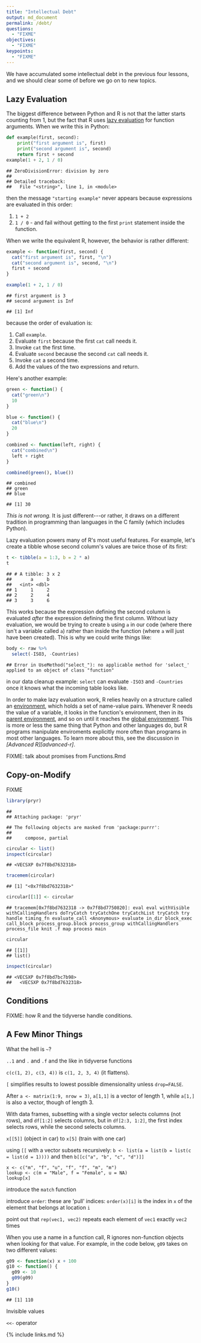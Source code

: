 ```yaml
---
title: "Intellectual Debt"
output: md_document
permalink: /debt/
questions:
  - "FIXME"
objectives:
  - "FIXME"
keypoints:
  - "FIXME"
---
```


We have accumulated some intellectual debt in the previous four lessons,
and we should clear some of before we go on to new topics.

## Lazy Evaluation

The biggest difference between Python and R is not that the latter starts counting from 1,
but the fact that R uses [lazy evaluation](../glossary/#lazy-evaluation) for function arguments.
When we write this in Python:


```python
def example(first, second):
    print("first argument is", first)
    print("second argument is", second)
    return first + second
example(1 + 2, 1 / 0)
```

```
## ZeroDivisionError: division by zero
## 
## Detailed traceback: 
##   File "<string>", line 1, in <module>
```

then the message `"starting example"` never appears because expressions are evaluated in this order:

1.  `1 + 2`
2.  `1 / 0` - and fail without getting to the first `print` statement inside the function.

When we write the equivalent R, however, the behavior is rather different:


```r
example <- function(first, second) {
  cat("first argument is", first, "\n")
  cat("second argument is", second, "\n")
  first + second
}

example(1 + 2, 1 / 0)
```

```
## first argument is 3 
## second argument is Inf
```

```
## [1] Inf
```

because the order of evaluation is:

1.  Call `example`.
2.  Evaluate `first` because the first `cat` call needs it.
3.  Invoke `cat` the first time.
4.  Evaluate `second` because the second `cat` call needs it.
5.  Invoke `cat` a second time.
6.  Add the values of the two expressions and return.

Here's another example:


```r
green <- function() {
  cat("green\n")
  10
}

blue <- function() {
  cat("blue\n")
  20
}

combined <- function(left, right) {
  cat("combined\n")
  left + right
}

combined(green(), blue())
```

```
## combined
## green
## blue
```

```
## [1] 30
```

*This is not wrong.*
It is just different---or rather,
it draws on a different tradition in programming
than languages in the C family (which includes Python).

Lazy evaluation powers many of R's most useful features.
For example,
let's create a tibble whose second column's values are twice those of its first:


```r
t <- tibble(a = 1:3, b = 2 * a)
t
```

```
## # A tibble: 3 x 2
##       a     b
##   <int> <dbl>
## 1     1     2
## 2     2     4
## 3     3     6
```

This works because the expression defining the second column is evaluated *after*
the expression defining the first column.
Without lazy evaluation,
we would be trying to create `b` using `a` in our code (where there isn't a variable called `a`)
rather than inside the function (where `a` will just have been created).
This is why we could write things like:


```r
body <- raw %>%
  select(-ISO3, -Countries)
```

```
## Error in UseMethod("select_"): no applicable method for 'select_' applied to an object of class "function"
```

in our data cleanup example:
`select` can evaluate `-ISO3` and `-Countries` once it knows what the incoming table looks like.

In order to make lazy evaluation work,
R relies heavily on a structure called an [environment](../glossary/#environment),
which holds a set of name-value pairs.
Whenever R needs the value of a variable,
it looks in the function's environment,
then in its [parent environment](../glossary/#parent-envrironment),
and so on until it reaches the [global environment](../glossary/#global-environment).
This is more or less the same thing that Python and other languages do,
but R programs manipulate enviroments explicitly more often than programs in most other languages.
To learn more about this,
see the discussion in *[Advanced R][advanced-r]*.

FIXME: talk about promises from Functions.Rmd

## Copy-on-Modify

FIXME


```r
library(pryr)
```

```
## 
## Attaching package: 'pryr'
```

```
## The following objects are masked from 'package:purrr':
## 
##     compose, partial
```

```r
circular <- list()
inspect(circular)
```

```
## <VECSXP 0x7f8bd7632318>
```

```r
tracemem(circular)
```

```
## [1] "<0x7f8bd7632318>"
```

```r
circular[[1]] <- circular
```

```
## tracemem[0x7f8bd7632318 -> 0x7f8bd7750820]: eval eval withVisible withCallingHandlers doTryCatch tryCatchOne tryCatchList tryCatch try handle timing_fn evaluate_call <Anonymous> evaluate in_dir block_exec call_block process_group.block process_group withCallingHandlers process_file knit .f map process main
```

```r
circular
```

```
## [[1]]
## list()
```

```r
inspect(circular)
```

```
## <VECSXP 0x7f8bd7bc7b98>
##   <VECSXP 0x7f8bd7632318>
```

## Conditions

FIXME: how R and the tidyverse handle conditions.

## A Few Minor Things

What the hell is `~`?

`..1` and `.` and `.f` and the like in tidyverse functions

`c(c(1, 2), c(3, 4))` is `c(1, 2, 3, 4)` (it flattens).

`[` simplifies results to lowest possible dimensionality unless `drop=FALSE`.

After `a <- matrix(1:9, nrow = 3)`, `a[1,1]` is a vector of length 1, while `a[1,]` is also a vector, though of length 3.

With data frames, subsetting with a single vector selects columns (not rows), and `df[1:2]` selects columns, but in `df[2:3, 1:2]`, the first index selects rows, while the second selects columns.

`x[[5]]` (object in car) to `x[5]` (train with one car)

using `[[` with a vector subsets recursively: `b <- list(a = list(b = list(c = list(d = 1))))` and then `b[[c("a", "b", "c", "d")]]`

```
x <- c("m", "f", "u", "f", "f", "m", "m")
lookup <- c(m = "Male", f = "Female", u = NA)
lookup[x]
```

introduce the `match` function

introduce `order`: these are 'pull' indices: `order(x)[i]` is the index in `x` of the element that belongs at location `i`

point out that `rep(vec1, vec2)` repeats each element of `vec1` exactly `vec2` times

When you use a name in a function call, R ignores non-function objects when looking for that value. For example, in the code below, `g09` takes on two different values:


```r
g09 <- function(x) x + 100
g10 <- function() {
  g09 <- 10
  g09(g09)
}
g10()
```

```
## [1] 110
```

Invisible values

`<<-` operator

{% include links.md %}
